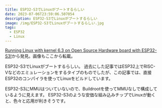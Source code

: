 ```yaml
---
title: ESP32-S3でLinuxがブートするらしい
date: 2023-07-06T23:59:06.507054
description: ESP32-S3でLinuxがブートするらしい
image: /img/ESP32-S3でLinuxがブートするらしい.jpg
tags:
  - ESP32
  - Linux
---
```

[Running Linux with kernel 6.3 on Open Source Hardware board with ESP32-S3!](https://olimex.wordpress.com/2023/06/27/running-linux-with-kernel-6-3-on-open-source-hardware-board-with-esp32-s3/)から発見。画像もここから転載。

ESP32-S3でLinuxがブートするらしい。
過去にした記事ではESP32上でRISC-Vなどのエミュレーションをするタイプのものでしたが、この記事では、直接ESP32のコンパイラを使ってLinuxをビルドしています。

ESP32-S3にMMUはついていないので、Buildrootを使ってMMUなしで構成しているように見えます。
ESP32-S3のような安価な組み込みチップでLinuxが動くと、色々と応用が利きそうです。



